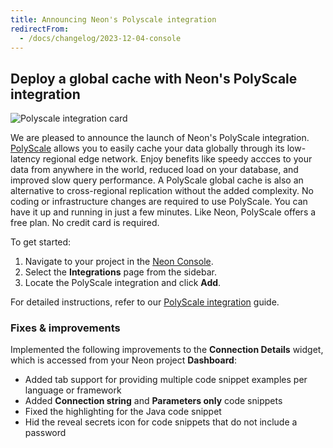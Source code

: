 ```yaml
---
title: Announcing Neon's Polyscale integration
redirectFrom:
  - /docs/changelog/2023-12-04-console
---
```


## Deploy a global cache with Neon's PolyScale integration

![Polyscale integration card](/docs/relnotes/neon_polyscale.jpg)

We are pleased to announce the launch of Neon's PolyScale integration. [PolyScale](https://docs.polyscale.ai/) allows you to easily cache your data globally through its low-latency regional edge network. Enjoy benefits like speedy accces to your data from anywhere in the world, reduced load on your database, and improved slow query performance. A PolyScale global cache is also an alternative to cross-regional replication without the added complexity. No coding or infrastructure changes are required to use PolyScale. You can have it up and running in just a few minutes. Like Neon, PolyScale offers a free plan. No credit card is required.

To get started:

1. Navigate to your project in the [Neon Console](https://console.neon.tech/app/projects).
2. Select the **Integrations** page from the sidebar.
3. Locate the PolyScale integration and click **Add**.

For detailed instructions, refer to our [PolyScale integration](/docs/guides/polyscale-integration) guide.

### Fixes & improvements

Implemented the following improvements to the **Connection Details** widget, which is accessed from your Neon project **Dashboard**:

- Added tab support for providing multiple code snippet examples per language or framework
- Added **Connection string** and **Parameters only** code snippets
- Fixed the highlighting for the Java code snippet
- Hid the reveal secrets icon for code snippets that do not include a password
